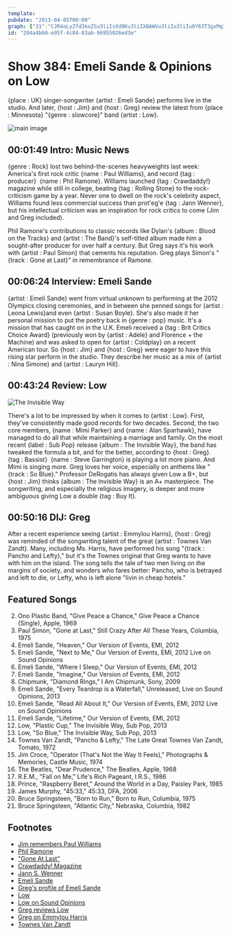 ```yaml
---
template: 
pubdate: "2013-04-05T00:00"
graph: {"31":"CJR4oLyZfd3koZSu3liIsXd0Ku3liIXBAWVu3liIu3liIu8Y63T3gxMqIMTABJjbEsXd0K","AO":"Lna16RBC9J9MGtlLna169MGtllXuEo9MGtlYMdsI8rtut9MGtl8rtutRBC9J","20C":"MkMY1nNsrNOmYzKnNsrNeZZhCnNsrNKTTLnnNsrNBJeb3nNsrNOmYzKeZZhCF4s74MkMY197qipBHm1G6IuT9KTTLn97qipX6cfd","2BS":"V3fLVvhJee"}
id: "204a4bb0-e95f-4c84-83ab-66955026ed3e"
---
```






# Show 384: Emeli Sande & Opinions on Low

{place : UK} singer-songwriter {artist : Emeli Sande} performs live in the studio. And later, {host : Jim} and {host : Greg} review the latest from {place : Minnesota} "{genre : slowcore}" band {artist : Low}.

![main image](https://static.soundopinions.org/images/2013/emelisande.jpg)



## 00:01:49 Intro: Music News

{genre : Rock} lost two behind-the-scenes heavyweights last week: America's first rock critic {name : Paul Williams}, and record {tag : producer}  {name : Phil Ramone}. Williams launched {tag : Crawdaddy!} magazine while still in college, beating {tag : Rolling Stone} to the rock-criticism game by a year. Never one to dwell on the rock's celebrity aspect, Williams found less commercial success than prot'eg'e {tag : Jann Wenner}, but his intellectual criticism was an inspiration for rock critics to come (Jim and Greg included).

Phil Ramone's contributions to classic records like Dylan's {album : Blood on the Tracks} and {artist : The Band}'s self-titled album made him a sought-after producer for over half a century. But Greg says it's his work with {artist : Paul Simon} that cements his reputation. Greg plays Simon's "{track : Gone at Last}" in remembrance of Ramone.



## 00:06:24 Interview: Emeli Sande

{artist : Emeli Sande} went from virtual unknown to performing at the 2012 Olympics closing ceremonies, and in between she penned songs for {artist : Leona Lewis}and even {artist : Susan Boyle}. She's also made it her personal mission to put the poetry back in {genre : pop} music. It's a mission that has caught on in the U.K. Emeli received a {tag : Brit Critics Choice Award} (previously won by {artist : Adele} and Florence + the Machine) and was asked to open for {artist : Coldplay} on a recent American tour. So {host : Jim} and {host : Greg} were eager to have this rising star perform in the studio. They describe her music as a mix of {artist : Nina Simone} and {artist : Lauryn Hill}.



## 00:43:24 Review: Low

![The Invisible Way](https://static.soundopinions.org/assets/384/20C0.jpg)

There's a lot to be impressed by when it comes to {artist : Low}. First, they've consistently made good records for two decades. Second, the two core members, {name : Mimi Parker} and {name : Alan Sparhawk}, have managed to do all that while maintaining a marriage and family. On the most recent {label : Sub Pop} release {album : The Invisible Way}, the band has tweaked the formula a bit, and for the better, according to {host : Greg}. {tag : Bassist}  {name : Steve Garrington} is playing a lot more piano. And Mimi is singing more. Greg loves her voice, especially on anthems like "{track : So Blue}." Professor DeRogatis has always given Low a B+, but {host : Jim} thinks {album : The Invisible Way} is an A+ masterpiece. The songwriting, and especially the religious imagery, is deeper and more ambiguous giving Low a double {tag : Buy It}.



## 00:50:16 DIJ: Greg

After a recent experience seeing {artist : Emmylou Harris}, {host : Greg} was reminded of the songwriting talent of the great {artist : Townes Van Zandt}. Many, including Ms. Harris, have performed his song "{track : Pancho and Lefty}," but it's the Townes original that Greg wants to have with him on the island. The song tells the tale of two men living on the margins of society, and wonders who fares better: Pancho, who is betrayed and left to die, or Lefty, who is left alone "livin in cheap hotels."



## Featured Songs

2. Ono Plastic Band, "Give Peace a Chance," Give Peace a Chance (Single), Apple, 1969
3. Paul Simon, "Gone at Last," Still Crazy After All These Years, Columbia, 1975
4. Emeli Sande, "Heaven," Our Version of Events, EMI, 2012
5. Emeli Sande, "Next to Me," Our Version of Events, EMI, 2012 Live on Sound Opinions
6. Emeli Sande, "Where I Sleep," Our Version of Events, EMI, 2012
7. Emeli Sande, "Imagine," Our Version of Events, EMI, 2012
8. Chipmunk, "Diamond Rings," I Am Chipmunk, Sony, 2009
9. Emeli Sande, "Every Teardrop is a Waterfall," Unreleased, Live on Sound Opinions, 2013
10. Emeli Sande, "Read All About It," Our Version of Events, EMI, 2012 Live on Sound Opinions
11. Emeli Sande, "Lifetime," Our Version of Events, EMI, 2012
12. Low, "Plastic Cup," The Invisible Way, Sub Pop, 2013
13. Low, "So Blue," The Invisible Way, Sub Pop, 2013
14. Townes Van Zandt, "Pancho & Lefty," The Late Great Townes Van Zandt, Tomato, 1972
15. Jim Croce, "Operator (That's Not the Way It Feels)," Photographs & Memories, Castle Music, 1974
16. The Beatles, "Dear Prudence," The Beatles, Apple, 1968
17. R.E.M., "Fall on Me," Life's Rich Pageant, I.R.S., 1986
18. Prince, "Raspberry Beret," Around the World in a Day, Paisley Park, 1985
19. James Murphy, "45:33," 45:33, DFA, 2006
20. Bruce Springsteen, "Born to Run," Born to Run, Columbia, 1975
21. Bruce Springsteen, "Atlantic City," Nebraska, Columbia, 1982



## Footnotes

- [Jim remembers Paul Williams](http://www.wbez.org/blogs/jim-derogatis/2013-04/paul-williams-first-rock-critic-and-one-best-106423)
- [Phil Ramone](http://articles.latimes.com/2013/mar/31/local/la-me-phil-ramone-20130331)
- ["Gone At Last"](https://www.youtube.com/watch?v=leWjp_CFt50)
- [Crawdaddy! Magazine](http://www.npr.org/blogs/therecord/2013/03/30/175775627/remembering-paul-williams-founder-of-rock-magazine-crawdaddy)
- [Jann S. Wenner](http://www.jannswenner.com/)
- [Emeli Sande](http://us.emelisande.com/)
- [Greg's profile of Emeli Sande](http://articles.chicagotribune.com/2012-05-17/entertainment/chi-emeli-sande-profile-uk-singer-emeli-sande-interviewed-20120516_1_music-full-time-songwriters-pop)
- [Low](http://chairkickers.com/)
- [Low on Sound Opinions](show/286)
- [Greg reviews Low](http://www.chicagotribune.com/entertainment/music/turnitup/chi-low-review-20130319,0,4393407.column)
- [Greg on Emmylou Harris](http://www.chicagotribune.com/entertainment/music/turnitup/chi-emmylou-harris-rodney-crowell-concert-20130320,0,4681166.column)
- [Townes Van Zandt](https://townesvanzandt.com/)